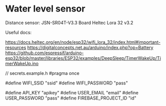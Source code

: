 # Water level sensor 

Distance sensor: JSN-SR04T-V3.3
Board Heltec Lora 32 v3.2

Useful docs:

https://docs.heltec.org/en/node/esp32/wifi_lora_32/index.html#important-resources
https://digitalconcepts.net.au/arduino/index.php?op=Battery
https://github.com/espressif/arduino-esp32/blob/master/libraries/ESP32/examples/DeepSleep/TimerWakeUp/TimerWakeUp.ino

// secrets.example.h
#pragma once

#define WIFI_SSID "ssid"
#define WIFI_PASSWORD "pass"

#define API_KEY "apikey"
#define USER_EMAIL "email"
#define USER_PASSWORD "pass"
#define FIREBASE_PROJECT_ID "id"

